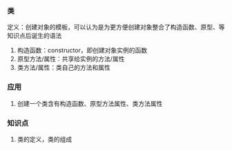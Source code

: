 ### 类
定义：创建对象的模板，可以认为是为更方便创建对象整合了构造函数、原型、等知识点后诞生的语法
1. 构造函数：constructor，即创建对象实例的函数
2. 原型方法/属性：共享给实例的方法/属性
3. 类方法/属性：类自己的方法和属性

### 应用
1. 创建一个类含有构造函数、原型方法属性、类方法属性

### 知识点
1. 类的定义，类的组成